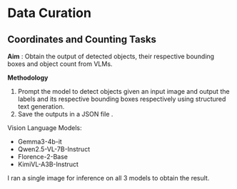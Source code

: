 # Data Curation 

## Coordinates and Counting Tasks

**Aim** : Obtain the output of detected objects, their respective bounding boxes and object count from VLMs. 

**Methodology**

1. Prompt the model to detect objects given an input image and output the labels and its respective bounding boxes respectively using structured text generation.
2. Save the outputs in a JSON file .

Vision Language Models:
  - Gemma3-4b-it
  - Qwen2.5-VL-7B-Instruct
  - Florence-2-Base
  - KimiVL-A3B-Instruct

I ran a single image for inference on all 3 models to obtain the result. 

